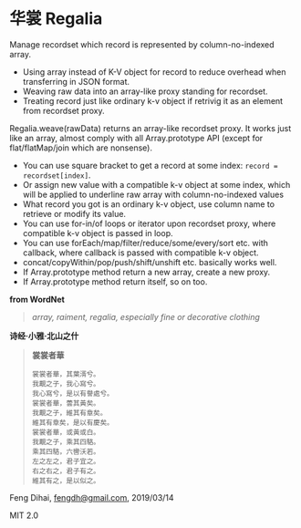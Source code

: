 # 华裳 Regalia

Manage recordset which record is represented by column-no-indexed array.
 
* Using array instead of K-V object for record to reduce overhead when transferring in JSON format.
* Weaving raw data into an array-like proxy standing for recordset.
* Treating record just like ordinary k-v object if retrivig it as an element from recordset proxy.

Regalia.weave(rawData) returns an array-like recordset proxy.
It works just like an array, almost comply with all Array.prototype API (except for flat/flatMap/join which are nonsense).
* You can use square bracket to get a record at some index: `record = recordset[index]`.
* Or assign new value with a compatible k-v object at some index, which will be applied to underline raw array with column-no-indexed values
* What record you got is an ordinary k-v object, use column name to retrieve or modify its value.
* You can use for-in/of loops or iterator upon recordset proxy, where compatible k-v object is passed in loop.
* You can use forEach/map/filter/reduce/some/every/sort etc. with callback, where callback is passed with compatible k-v object.
* concat/copyWithin/pop/push/shift/unshift etc. basically works well.
* If Array.prototype method return a new array, create a new proxy.
* If Array.prototype method return itself, so on too.

**from WordNet**
> *array, raiment, regalia, especially fine or decorative clothing*


**诗经·小雅·北山之什**
> **裳裳者華**
>
>     裳裳者華，其葉湑兮。
>     我覯之子，我心寫兮。
>     我心寫兮，是以有譽處兮。
>     裳裳者華，蕓其黃矣。
>     我覯之子，維其有章矣。
>     維其有章矣，是以有慶矣。
>     裳裳者華，或黃或白。
>     我覯之子，乘其四駱。
>     乘其四駱，六轡沃若。
>     左之左之，君子宜之。
>     右之右之，君子有之。
>     維其有之，是以似之。

Feng Dihai, fengdh@gmail.com, 2019/03/14

MIT 2.0
